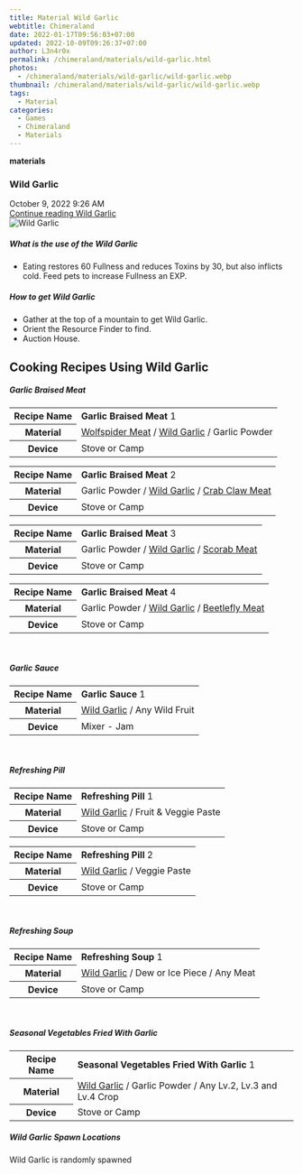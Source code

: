 ```yaml
---
title: Material Wild Garlic
webtitle: Chimeraland
date: 2022-01-17T09:56:03+07:00
updated: 2022-10-09T09:26:37+07:00
author: L3n4r0x
permalink: /chimeraland/materials/wild-garlic.html
photos:
  - /chimeraland/materials/wild-garlic/wild-garlic.webp
thumbnail: /chimeraland/materials/wild-garlic/wild-garlic.webp
tags:
  - Material
categories:
  - Games
  - Chimeraland
  - Materials
---
```


<section id="bootstrap-wrapper">
  <link
    rel="stylesheet"
    href="https://cdn.statically.io/gh/dimaslanjaka/Web-Manajemen/40ac3225/css/bootstrap-4.5-wrapper.css"
  />
  <div
    class="row g-0 border rounded overflow-hidden flex-md-row mb-4 shadow-sm position-relative"
  >
    <div class="col p-4 d-flex flex-column position-static">
      <strong class="d-inline-block mb-2 text-success">materials</strong>
      <h3 class="mb-0">Wild Garlic</h3>
      <div class="mb-1 text-muted">October 9, 2022 9:26 AM</div>
      <a
        href="/chimeraland/materials/wild-garlic.html"
        class="stretched-link d-none"
        >Continue reading Wild Garlic</a
      >
    </div>
    <div class="col-auto d-none d-lg-block">
      <img
        src="/chimeraland/materials/wild-garlic/wild-garlic.webp"
        alt="Wild Garlic"
      />
    </div>
  </div>
  <div class="row">
    <div class="col-lg-6 col-12 mb-2">
      <div class="card">
        <div class="card-body">
          <h5 class="card-title">What is the use of the Wild Garlic</h5>
          <div class="card-text">
            <ul>
              <li>
                Eating restores 60 Fullness and reduces Toxins by 30, but also
                inflicts cold. Feed pets to increase Fullness an EXP.
              </li>
            </ul>
          </div>
        </div>
      </div>
    </div>
    <div class="col-lg-6 col-12 mb-2">
      <div class="card">
        <div class="card-body">
          <h5 class="card-title">How to get Wild Garlic</h5>
          <div class="card-text">
            <ul>
              <li>Gather at the top of a mountain to get Wild Garlic.</li>
              <li>Orient the Resource Finder to find.</li>
              <li>Auction House.</li>
            </ul>
          </div>
        </div>
      </div>
    </div>
    <div class="col-12 mb-2">
      <h2 id="cookable">Cooking Recipes Using Wild Garlic</h2>
      <div id="recipe-garlic-braised-meat">
        <h5 id="item-garlic-braised-meat">Garlic Braised Meat</h5>
        <div class="mb-2">
          <table class="table">
            <tr>
              <th>Recipe Name</th>
              <td><b>Garlic Braised Meat</b> 1</td>
            </tr>
            <tr>
              <th>Material</th>
              <td>
                <a
                  class="text-decoration-none"
                  href="/chimeraland/materials/wolfspider-meat.html"
                  >Wolfspider Meat</a
                ><span> / </span
                ><a
                  class="text-decoration-none"
                  href="/chimeraland/materials/wild-garlic.html"
                  >Wild Garlic</a
                ><span> / </span>Garlic Powder
              </td>
            </tr>
            <tr>
              <th>Device</th>
              <td>Stove or Camp</td>
            </tr>
          </table>
        </div>
        <div class="mb-2">
          <table class="table">
            <tr>
              <th>Recipe Name</th>
              <td><b>Garlic Braised Meat</b> 2</td>
            </tr>
            <tr>
              <th>Material</th>
              <td>
                Garlic Powder<span> / </span
                ><a
                  class="text-decoration-none"
                  href="/chimeraland/materials/wild-garlic.html"
                  >Wild Garlic</a
                ><span> / </span
                ><a
                  class="text-decoration-none"
                  href="/chimeraland/materials/crab-claw-meat.html"
                  >Crab Claw Meat</a
                >
              </td>
            </tr>
            <tr>
              <th>Device</th>
              <td>Stove or Camp</td>
            </tr>
          </table>
        </div>
        <div class="mb-2">
          <table class="table">
            <tr>
              <th>Recipe Name</th>
              <td><b>Garlic Braised Meat</b> 3</td>
            </tr>
            <tr>
              <th>Material</th>
              <td>
                Garlic Powder<span> / </span
                ><a
                  class="text-decoration-none"
                  href="/chimeraland/materials/wild-garlic.html"
                  >Wild Garlic</a
                ><span> / </span
                ><a
                  class="text-decoration-none"
                  href="/chimeraland/materials/scorab-meat.html"
                  >Scorab Meat</a
                >
              </td>
            </tr>
            <tr>
              <th>Device</th>
              <td>Stove or Camp</td>
            </tr>
          </table>
        </div>
        <div class="mb-2">
          <table class="table">
            <tr>
              <th>Recipe Name</th>
              <td><b>Garlic Braised Meat</b> 4</td>
            </tr>
            <tr>
              <th>Material</th>
              <td>
                Garlic Powder<span> / </span
                ><a
                  class="text-decoration-none"
                  href="/chimeraland/materials/wild-garlic.html"
                  >Wild Garlic</a
                ><span> / </span
                ><a
                  class="text-decoration-none"
                  href="/chimeraland/materials/beetlefly-meat.html"
                  >Beetlefly Meat</a
                >
              </td>
            </tr>
            <tr>
              <th>Device</th>
              <td>Stove or Camp</td>
            </tr>
          </table>
        </div>
      </div>
      <br />
      <div id="recipe-garlic-sauce">
        <h5 id="item-garlic-sauce">Garlic Sauce</h5>
        <div class="mb-2">
          <table class="table">
            <tr>
              <th>Recipe Name</th>
              <td><b>Garlic Sauce</b> 1</td>
            </tr>
            <tr>
              <th>Material</th>
              <td>
                <a
                  class="text-decoration-none"
                  href="/chimeraland/materials/wild-garlic.html"
                  >Wild Garlic</a
                ><span> / </span>Any Wild Fruit
              </td>
            </tr>
            <tr>
              <th>Device</th>
              <td>Mixer - Jam</td>
            </tr>
          </table>
        </div>
      </div>
      <br />
      <div id="recipe-refreshing-pill">
        <h5 id="item-refreshing-pill">Refreshing Pill</h5>
        <div class="mb-2">
          <table class="table">
            <tr>
              <th>Recipe Name</th>
              <td><b>Refreshing Pill</b> 1</td>
            </tr>
            <tr>
              <th>Material</th>
              <td>
                <a
                  class="text-decoration-none"
                  href="/chimeraland/materials/wild-garlic.html"
                  >Wild Garlic</a
                ><span> / </span>Fruit &amp; Veggie Paste
              </td>
            </tr>
            <tr>
              <th>Device</th>
              <td>Stove or Camp</td>
            </tr>
          </table>
        </div>
        <div class="mb-2">
          <table class="table">
            <tr>
              <th>Recipe Name</th>
              <td><b>Refreshing Pill</b> 2</td>
            </tr>
            <tr>
              <th>Material</th>
              <td>
                <a
                  class="text-decoration-none"
                  href="/chimeraland/materials/wild-garlic.html"
                  >Wild Garlic</a
                ><span> / </span>Veggie Paste
              </td>
            </tr>
            <tr>
              <th>Device</th>
              <td>Stove or Camp</td>
            </tr>
          </table>
        </div>
      </div>
      <br />
      <div id="recipe-refreshing-soup">
        <h5 id="item-refreshing-soup">Refreshing Soup</h5>
        <div class="mb-2">
          <table class="table">
            <tr>
              <th>Recipe Name</th>
              <td><b>Refreshing Soup</b> 1</td>
            </tr>
            <tr>
              <th>Material</th>
              <td>
                <a
                  class="text-decoration-none"
                  href="/chimeraland/materials/wild-garlic.html"
                  >Wild Garlic</a
                ><span> / </span>Dew or Ice Piece<span> / </span>Any Meat
              </td>
            </tr>
            <tr>
              <th>Device</th>
              <td>Stove or Camp</td>
            </tr>
          </table>
        </div>
      </div>
      <br />
      <div id="recipe-seasonal-vegetables-fried-with-garlic">
        <h5 id="item-seasonal-vegetables-fried-with-garlic">
          Seasonal Vegetables Fried With Garlic
        </h5>
        <div class="mb-2">
          <table class="table">
            <tr>
              <th>Recipe Name</th>
              <td><b>Seasonal Vegetables Fried With Garlic</b> 1</td>
            </tr>
            <tr>
              <th>Material</th>
              <td>
                <a
                  class="text-decoration-none"
                  href="/chimeraland/materials/wild-garlic.html"
                  >Wild Garlic</a
                ><span> / </span>Garlic Powder<span> / </span>Any Lv.2, Lv.3 and
                Lv.4 Crop
              </td>
            </tr>
            <tr>
              <th>Device</th>
              <td>Stove or Camp</td>
            </tr>
          </table>
        </div>
      </div>
    </div>
    <div class="col-12 mb-2">
      <h5>Wild Garlic Spawn Locations</h5>
      <p>Wild Garlic is randomly spawned</p>
    </div>
  </div>
</section>